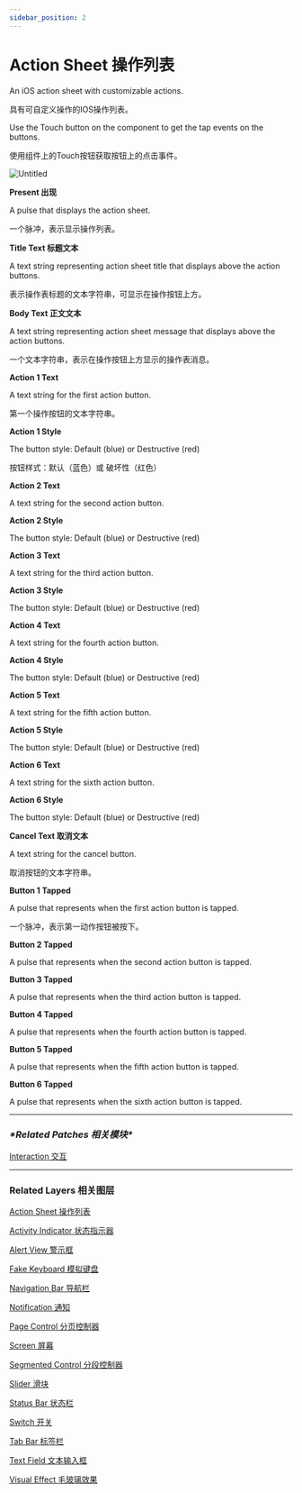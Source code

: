 ```yaml
---
sidebar_position: 2
---
```


# Action Sheet 操作列表

An iOS action sheet with customizable actions.

具有可自定义操作的IOS操作列表。

Use the Touch button on the component to get the tap events on the buttons.

使用组件上的Touch按钮获取按钮上的点击事件。

![Untitled](https://s3.us-west-2.amazonaws.com/secure.notion-static.com/e0487f4f-6a2d-4268-988d-ce160854bd97/Untitled.png?X-Amz-Algorithm=AWS4-HMAC-SHA256&X-Amz-Content-Sha256=UNSIGNED-PAYLOAD&X-Amz-Credential=AKIAT73L2G45EIPT3X45%2F20220602%2Fus-west-2%2Fs3%2Faws4_request&X-Amz-Date=20220602T190501Z&X-Amz-Expires=86400&X-Amz-Signature=2488ad97cb27904d1f925b24f453d9cc9c1ec736c4bf0ba36c9c17562d4f0b3d&X-Amz-SignedHeaders=host&response-content-disposition=filename%20%3D%22Untitled.png%22&x-id=GetObject)

**Present 出现**

A pulse that displays the action sheet.

一个脉冲，表示显示操作列表。

**Title Text 标题文本**

A text string representing action sheet title that displays above the action buttons.

表示操作表标题的文本字符串，可显示在操作按钮上方。

**Body Text 正文文本**

A text string representing action sheet message that displays above the action buttons.

一个文本字符串，表示在操作按钮上方显示的操作表消息。

**Action 1 Text**

A text string for the first action button.

第一个操作按钮的文本字符串。

**Action 1 Style**

The button style: Default (blue) or Destructive (red)

按钮样式：默认（蓝色）或 破坏性（红色）

**Action 2 Text**

A text string for the second action button.

**Action 2 Style**

The button style: Default (blue) or Destructive (red)

**Action 3 Text**

A text string for the third action button.

**Action 3 Style**

The button style: Default (blue) or Destructive (red)

**Action 4 Text**

A text string for the fourth action button.

**Action 4 Style**

The button style: Default (blue) or Destructive (red)

**Action 5 Text**

A text string for the fifth action button.

**Action 5 Style**

The button style: Default (blue) or Destructive (red)

**Action 6 Text**

A text string for the sixth action button.

**Action 6 Style**

The button style: Default (blue) or Destructive (red)

**Cancel Text 取消文本**

A text string for the cancel button.

取消按钮的文本字符串。

**Button 1 Tapped**

A pulse that represents when the first action button is tapped.

一个脉冲，表示第一动作按钮被按下。

**Button 2 Tapped**

A pulse that represents when the second action button is tapped.

**Button 3 Tapped**

A pulse that represents when the third action button is tapped.

**Button 4 Tapped**

A pulse that represents when the fourth action button is tapped.

**Button 5 Tapped**

A pulse that represents when the fifth action button is tapped.

**Button 6 Tapped**

A pulse that represents when the sixth action button is tapped.

------

### ***\*Related Patches 相关模块\****

[Interaction 交互](https://www.notion.so/Interaction-8cd3ac66434546eda4b4bcf8173958fc)

------

### Related Layers 相关图层

[Action Sheet 操作列表](https://www.notion.so/Action-Sheet-925afa64e9fa42a5b2a9374fb41f8dbc)

[Activity Indicator 状态指示器](https://www.notion.so/Activity-Indicator-98b85e24705347b1bc147511e19aca54)

[Alert View 警示框](https://www.notion.so/Alert-View-a05a8e1476e543919ccf453585ce8850)

[Fake Keyboard 模拟键盘](https://www.notion.so/Fake-Keyboard-bf839e8038924161b2ca5b401ebc6faf)

[Navigation Bar 导航栏](https://www.notion.so/Navigation-Bar-2465c6dafddd4a6baeef32d390b015d3)

[Notification 通知](https://www.notion.so/Notification-093ed757b8764a1c936d4c12d632fde7)

[Page Control 分页控制器](https://www.notion.so/Page-Control-b89791a9a0334256b622a5afacfe80ca)

[Screen 屏幕](https://www.notion.so/Screen-4c35850047fb4f6db41a03ffa66007a4)

[Segmented Control 分段控制器](https://www.notion.so/Segmented-Control-b1867e80759140748500b210f18f90e5)

[Slider 滑块](https://www.notion.so/Slider-db6e484091084d90a58cba409bb59e9a)

[Status Bar 状态栏](https://www.notion.so/Status-Bar-5aec10025d1b402f83d61811505d89c0)

[Switch 开关](https://www.notion.so/Switch-8e35180bcd1747a282e0b12af1095015)

[Tab Bar 标签栏](https://www.notion.so/Tab-Bar-12b5f2f77b1a42688677f942a9f1a2e7)

[Text Field 文本输入框](https://www.notion.so/Text-Field-35f7f23e5f714582ab1c7d7af511281b)

[Visual Effect 毛玻璃效果](https://www.notion.so/Visual-Effect-4df6115644d141dab240ae1a8f882c66)
